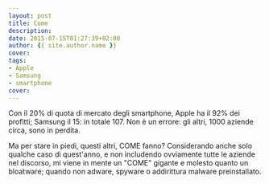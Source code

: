 ```yaml
---
layout: post
title: Come
description:
date: 2015-07-15T01:27:39+02:00
author: {{ site.author.name }}
cover:
tags:
- Apple
- Samsung
- smartphone
cover:
---
```

Con il 20% di quota di mercato degli smartphone, Apple ha il 92% dei profitti; Samsung il 15: in totale 107. Non è un errore: gli altri, 1000 aziende circa, sono in perdita.

Ma per stare in piedi, questi altri, COME fanno? Considerando anche solo qualche caso di quest'anno, e non includendo ovviamente tutte le aziende nel discorso, mi viene in mente un "COME" gigante e molesto quanto un bloatware; quando non adware, spyware o addirittura malware preinstallato.
